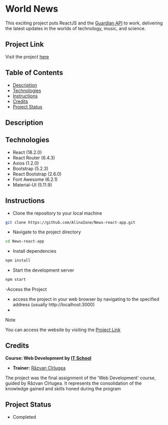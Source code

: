 # World News
This exciting project puts ReactJS and the [Guardian API](https://open-platform.theguardian.com/) to work, delivering the latest updates in the worlds of technology, music, and science.

## Project Link
Visit the project [here](https://world-news-app.netlify.app/)

## Table of Contents
* [Description](#description)
* [Technologies](#technologies)
* [Instructions](#instructions)
* [Credits](#credits)
* [Project Status](#project-status)

## Description

## Technologies
- React (18.2.0)
- React Router (6.4.3)
- Axios (1.2.0)
- Bootstrap (5.2.3)
- React Bootstrap (2.6.0)
- Font Awesome (6.2.1)
- Material-UI (5.11.9)


## Instructions
- Clone the repository to your local machine
```bash
git clone https://github.com/AlinaIone/News-react-app.git
```
- Navigate to the project directory
```bash
cd News-react-app
```
- Install dependencies
```bash
npm install
```
- Start the development server
```bash
npm start
```
-Access the Project
  - access the project in your web browser by navigating to the specified address (usually http://localhost:3000)
  - 
> [!NOTE]
> You can access the website by visiting the [Project Link](#project-link)

## Credits
**Course: Web Development by [IT School](https://www.itschool.ro/cursuri/curs-web-development-online)**
- **Trainer:** [Răzvan Cîrlugea](https://github.com/razvancir96)

The project was the final assignment of the 'Web Development' course,  guided by Răzvan Cîrlugea. It represents the consolidation of the knowledge gained and skills honed during the program

## Project Status
- Completed
